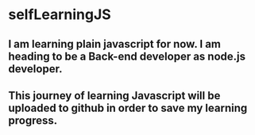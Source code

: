 # selfLearningJS
## I am learning plain javascript for now. I am heading to be a Back-end developer as node.js developer.
## This journey of learning Javascript will be uploaded to github in order to save my learning progress.
